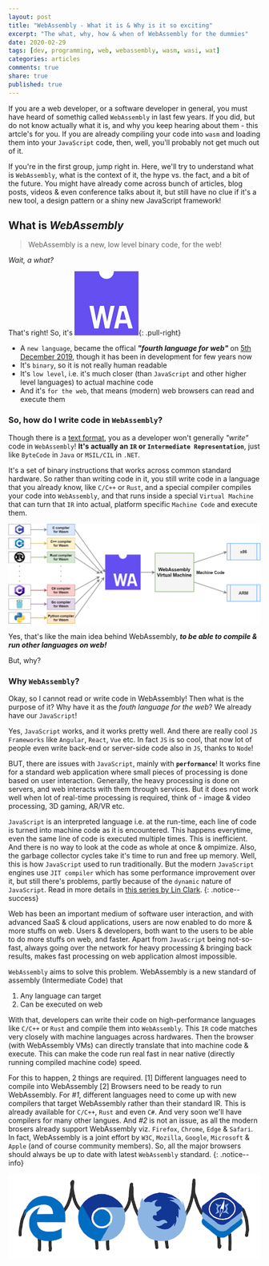 ```yaml
---
layout: post
title: "WebAssembly - What it is & Why is it so exciting"
excerpt: "The what, why, how & when of WebAssembly for the dummies"
date: 2020-02-29
tags: [dev, programming, web, webassembly, wasm, wasi, wat]
categories: articles
comments: true
share: true
published: true
---
```


If you are a web developer, or a software developer in general, you must have heard of somethig called `WebAssembly` in last few years. If you did, but do not know actually what it is, and why you keep hearing about them - this artcle's for you. If you are already compiling your code into `wasm` and loading them into your `JavaScript` code, then, well, you'll probably not get much out of it.

If you're in the first group, jump right in. Here, we'll try to understand what is `WebAssembly`, what is the context of it, the hype vs. the fact, and a bit of the future. You might have already come across bunch of articles, blog posts, videos & even conference talks about it, but still have no clue if it's a new tool, a design pattern or a shiny new JavaScript framework!

## What is _WebAssembly_

> WebAssembly is a new, low level binary code,  for the web!

_Wait, a what?_

That's right! So, it's
![image-right](/images/posts/webassembly/Web_Assembly.png){: .pull-right}

* A `new language`, became the offical _**"fourth language for web"**_ on [5th December 2019](https://www.w3.org/2019/12/pressrelease-wasm-rec.html.en), though it has been in development for few years now
* It's `binary`, so it is not really human readable
* It's `low level`, i.e. it's much closer (than `JavaScript` and other higher level languages) to actual machine code
* And it's `for the web`, that means (modern) web browsers can read and execute them

### So, how do I write code in `WebAssembly`?

Though there is a [text format](https://developer.mozilla.org/en-US/docs/WebAssembly/Understanding_the_text_format), you as a developer won't generally _"write"_ code in `WebAssembly`! **It's actually an `IR` or `Intermediate Representation`**, just like `ByteCode` in `Java` or `MSIL/CIL` in `.NET`. 

It's a set of binary instructions that works across common standard hardware. So rather than writing code in it, you still write code in a language that you already know, like `C/C++` or `Rust`, and a special compiler compiles your code into `WebAssembly`, and that runs inside a special `Virtual Machine` that can turn that `IR` into actual, platform specific `Machine Code` and execute them.

![Image](/images/posts/webassembly/WebAssembly_compile.png)

Yes, that's like the main idea behind WebAssembly, _**to be able to compile & run other languages on web!**_

But, why?

### Why `WebAssembly`?

Okay, so I cannot read or write code in WebAssembly! Then what is the purpose of it? Why have it as the _fouth language for the web_? We already have our `JavaScript`!

Yes, `JavaScript` works, and it works pretty well. And there are really cool `JS Frameworks` like `Angular`, `React`, `Vue` etc. In fact `JS` is so cool, that now lot of people even write back-end or server-side code also in `JS`, thanks to `Node`!

BUT, there are issues with `JavaScript`, mainly with **`performance`**! It works fine for a standard web application where small pieces of processing is done based on user interaction. Generally, the heavy processing is done on servers, and web interacts with them through services. But it does not work well when lot of real-time processing is required, think of - image & video processing, 3D gaming, AR/VR etc.

`JavaScript` is an interpreted language i.e. at the run-time, each line of code is turned into machine code as it is encountered. This happens everytime, even the same line of code is executed multiple times. This is inefficient. And there is no way to look at the code as whole at once & ompimize. Also, the garbage collector cycles take it's time to run and free up memory. Well, this is how `JavaScript` used to run traditionally. But the modern `JavaScript` engines use `JIT compiler` which has some performance improvement over it, but still there's problems, partly because of the `dynamic` nature of `JavaScript`. Read in more details in [this series by Lin Clark](https://hacks.mozilla.org/category/code-cartoons/a-cartoon-intro-to-webassembly/).
{: .notice--success}

Web has been an important medium of software user interaction, and with advanced SaaS & cloud applications, users are now enabled to do more & more stuffs on web. Users & developers, both want to the users to be able to do more stuffs on web, and faster. Apart from `JavaScript` being not-so-fast, always going over the network for heavy processing & bringing back results, makes fast processing on web application almost impossible.

`WebAssembly` aims to solve this problem. WebAssembly is a new standard of assembly (Intermediate Code) that

1. Any language can target
2. Can be executed on web

With that, developers can write their code on high-performance languages like `C/C++` or `Rust` and compile them into `WebAssembly`. This `IR` code matches very closely with machine languages across hardwares. Then the browser (with WebAssembly VMs) can directly translate that into machine code & execute. This can make the code run real fast in near native (directly running compiled machine code) speed.

For this to happen, 2 things are required. [1] Different languages need to compile into WebAssembly [2] Browsers need to be ready to run WebAssembly. For _#1_, different languages need to come up with new compilers that target WebAssembly rather than their standard IR. This is already available for `C/C++`, `Rust` and even `C#`. And very soon we'll have compilers for many other langues. And _#2_ is not an issue, as all the modern brosers already support WebAssembly viz. `Firefox`, `Chrome`, `Edge` & `Safari`. In fact, WebAssembly is a joint effort by `W3C`, `Mozilla`, `Google`, `Microsoft` & `Apple` (and of course community members). So, all the major browsers should always be up to date with latest `WebAssembly` standard.
{: .notice--info}

![Image](/images/posts/webassembly/wasm-browsers.png)
